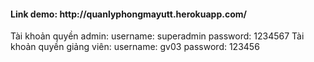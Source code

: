 <h4>Link demo: http://quanlyphongmayutt.herokuapp.com/</h4>
Tài khoản quyền admin:
        username: superadmin
        password: 1234567
Tài khoản quyền giảng viên:
        username: gv03
        password: 123456
